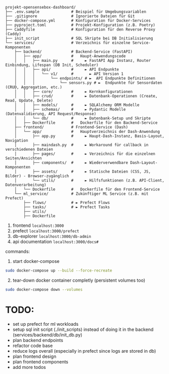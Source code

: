 ```
projekt-opensensebox-dashboard/
├── .env.sample              # Beispiel für Umgebungsvariablen
├── .gitignore               # Ignorierte Dateien für Git
├── docker-compose.yml       # Konfiguration für Docker-Services
├── pyproject.toml           # Projekt-Konfiguration (z.B. Poetry)
├── Caddyfile                # Konfiguration für den Reverse Proxy (Caddy)
├── init_script              # SQL Skripte bei DB Initialisierung
└── services/                # Verzeichnis für einzelne Service-Komponenten
    ├── backend/             # Backend-Service (FastAPI)
    │   ├── app/             #   Haupt-Anwendungscode
    │   │   ├── main.py      #     ► FastAPI App Instanz, Router Einbindung, Lifespan (DB Init, Scheduler)
    │   │   ├── api/         #     ► API Endpunkte
    │   │   │   └── v1/      #       ► API Version 1
    │   │   │       └── endpoints/ # ►  API Endpunkte Definitionen
    │   │   │           └── sensors.py # ►  Endpunkte für Sensordaten (CRUD, Aggregation, etc.)
    │   │   ├── core/        #     ► Kernkonfigurationen
    │   │   ├── crud/        #     ► Datenbank-Operationen (Create, Read, Update, Delete)
    │   │   ├── models/      #     ► SQLAlchemy ORM Modelle
    │   │   ├── schemas/     #     ► Pydantic Modelle (Datenvalidierung, API Request/Response)
    │   │   └── db/          #     ► Datenbank-Setup und Skripte
    │   ├── Dockerfile       #   Dockerfile für den Backend-Service
    ├── frontend/            # Frontend-Service (Dash)
    │   └── app/             #   Hauptverzeichnis der Dash-Anwendung
    │       ├── app.py       #     ► Haupt-Dash-Instanz, Basis-Layout, Navigation
    │       ├── maindash.py  #     ► Workaround für callback in verschiedenen Dateien
    │       ├── pages/       #     ► Verzeichnis für die einzelnen Seiten/Ansichten
    │       ├── components/  #     ► Wiederverwendbare Dash-Layout-Komponenten 
    │       ├── assets/      #     ► Statische Dateien (CSS, JS, Bilder) - Browser-zugänglich
    │       └── utils/       #     ► Hilfsfunktionen (z.B. API-Client, Datenverarbeitung)
    │   └── Dockerfile       #   Dockerfile für den Frontend-Service
    └── ml_service/          # Zukünftiger ML Service (z.B. mit Prefect)
        ├── flows/           # ► Prefect Flows
        ├── tasks/           # ► Prefect Tasks
        ├── utils/          
        ├── Dockerfile       
```

1. frontend `localhost:3000`
2. prefect `localhost:3000/prefect`
3. db-explorer `localhost:3000/db-admin`
4. api documentation `localhost:3000/docs#`

commands:

1. start docker-compose
```sh
sudo docker-compose up --build --force-recreate
```

2. tear-down docker container completly (persistent volumes too)
```sh
sudo docker-compose down --volumes
```

# TODO:
- set up prefect for ml workloads
- setup sql init script (./init_scripts) instead of doing it in the backend (services/backend/db/init_db.py)
- plan backend endpoints
- refactor code base
- reduce logs overall (especially in prefect since logs are stored in db)
- plan frontend design 
- plan frontend components
- add more todos